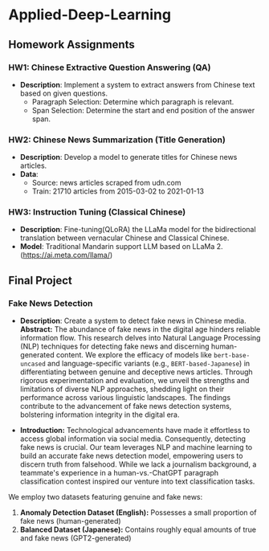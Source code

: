 # Applied-Deep-Learning

## Homework Assignments

### HW1: Chinese Extractive Question Answering (QA)
- **Description**: Implement a system to extract answers from Chinese text based on given questions.
    - Paragraph Selection: Determine which paragraph is relevant.
    - Span Selection: Determine the start and end position of the answer span.


### HW2: Chinese News Summarization (Title Generation)
- **Description**: Develop a model to generate titles for Chinese news articles.
- **Data**: 
    - Source: news articles scraped from udn.com
    - Train: 21710 articles from 2015-03-02 to 2021-01-13

### HW3: Instruction Tuning (Classical Chinese)
- **Description**: Fine-tuning(QLoRA) the LLaMa model for the bidirectional translation between vernacular Chinese and Classical Chinese.
- **Model**: Traditional Mandarin support LLM based on LLaMa 2. (https://ai.meta.com/llama/)


## Final Project

### Fake News Detection
- **Description**: Create a system to detect fake news in Chinese media.
**Abstract:**
The abundance of fake news in the digital age hinders reliable information flow. This research delves into Natural Language Processing (NLP) techniques for detecting fake news and discerning human-generated content. We explore the efficacy of models like `bert-base-uncased` and language-specific variants (e.g., `BERT-based-Japanese`) in differentiating between genuine and deceptive news articles. Through rigorous experimentation and evaluation, we unveil the strengths and limitations of diverse NLP approaches, shedding light on their performance across various linguistic landscapes. The findings contribute to the advancement of fake news detection systems, bolstering information integrity in the digital era.

- **Introduction:**
Technological advancements have made it effortless to access global information via social media. Consequently, detecting fake news is crucial. Our team leverages NLP and machine learning to build an accurate fake news detection model, empowering users to discern truth from falsehood. While we lack a journalism background, a teammate's experience in a human-vs.-ChatGPT paragraph classification contest inspired our venture into text classification tasks.

We employ two datasets featuring genuine and fake news:

1. **Anomaly Detection Dataset (English):** Possesses a small proportion of fake news (human-generated)
2. **Balanced Dataset (Japanese):** Contains roughly equal amounts of true and fake news (GPT2-generated)
